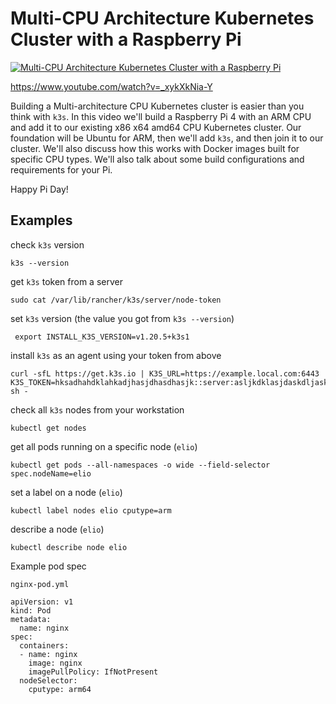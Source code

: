 # Multi-CPU Architecture Kubernetes Cluster with a Raspberry Pi

[![Multi-CPU Architecture Kubernetes Cluster with a Raspberry Pi](https://img.youtube.com/vi/_xykXkNia-Y/0.jpg)](https://www.youtube.com/watch?v=_xykXkNia-Y "Multi-CPU Architecture Kubernetes Cluster with a Raspberry Pi")

https://www.youtube.com/watch?v=_xykXkNia-Y


Building a Multi-architecture CPU Kubernetes cluster is easier than you think with `k3s`.  In this video we'll build a Raspberry Pi 4 with an ARM CPU and add it to our existing x86 x64 amd64 CPU Kubernetes cluster.  Our foundation will be Ubuntu for ARM, then we'll add `k3s`, and then join it to our cluster.  We'll also discuss how this works with Docker images built for specific CPU types.  We'll also talk about some build configurations and requirements for your Pi.

Happy Pi Day!


## Examples

check `k3s` version

```
k3s --version
```


get `k3s` token from a server

```
sudo cat /var/lib/rancher/k3s/server/node-token
```

set `k3s` version (the value you got from `k3s --version`)

```
 export INSTALL_K3S_VERSION=v1.20.5+k3s1
```


install `k3s` as an agent using your token from above


```
curl -sfL https://get.k3s.io | K3S_URL=https://example.local.com:6443 K3S_TOKEN=hksadhahdklahkadjhasjdhasdhasjk::server:asljkdklasjdaskdljaskjdlasj sh -
```


check all `k3s` nodes from your workstation

```
kubectl get nodes
```


get all pods running on a specific node (`elio`)

```
kubectl get pods --all-namespaces -o wide --field-selector spec.nodeName=elio
```


set a label on a node (`elio`)

```
kubectl label nodes elio cputype=arm
```

describe a node (`elio`)

```
kubectl describe node elio
```

Example pod spec

`nginx-pod.yml`

```
apiVersion: v1
kind: Pod
metadata:
  name: nginx
spec:
  containers:
  - name: nginx
    image: nginx
    imagePullPolicy: IfNotPresent
  nodeSelector:
    cputype: arm64
```